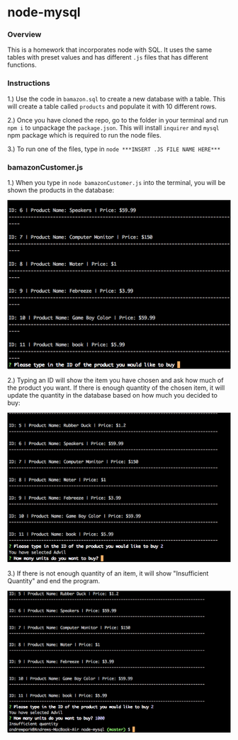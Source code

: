 # node-mysql

### Overview

This is a homework that incorporates node with SQL. It uses the same tables with preset values and has different `.js` files that has different functions. 


### Instructions

1.) Use the code in `bamazon.sql` to create a new database with a table. This will create a table called `products` and populate it with 10 different rows. 

2.) Once you have cloned the repo, go to the folder in your terminal and run `npm i` to unpackage the `package.json`. This will install `inquirer` and `mysql` npm package which is required to run the node files. 

3.) To run one of the files, type in `node ***INSERT .JS FILE NAME HERE***`


### bamazonCustomer.js

1.) When you type in `node bamazonCustomer.js` into the terminal, you will be shown the products in the database: 

![bamazonCustomer_01](images/01.png)

2.) Typing an ID will show the item you have chosen and ask how much of the product you want. If there is enough quantity of the chosen item, it will update the quantity in the database based on how much you decided to buy:

![bamazonCustomer_02](images/02.png)

3.) If there is not enough quantity of an item, it will show "Insufficient Quantity" and end the program. 

![bamazonCustomer_03](images/03.png)